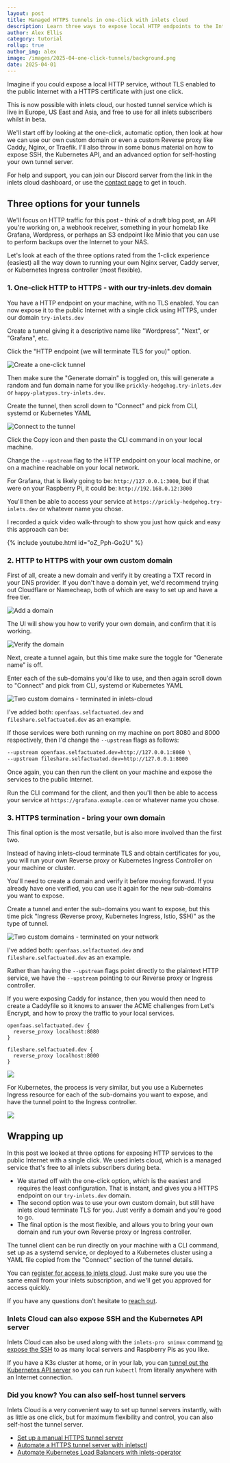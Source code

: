 ```yaml
---
layout: post
title: Managed HTTPS tunnels in one-click with inlets cloud
description: Learn three ways to expose local HTTP endpoints to the Internet using inlets cloud, starting with just one click.
author: Alex Ellis
category: tutorial
rollup: true
author_img: alex
image: /images/2025-04-one-click-tunnels/background.png
date: 2025-04-01
---
```


Imagine if you could expose a local HTTP service, without TLS enabled to the public Internet with a HTTPS certificate with just one click.

This is now possible with inlets cloud, our hosted tunnel service which is live in Europe, US East and Asia, and free to use for all inlets subscribers whilst in beta.

We'll start off by looking at the one-click, automatic option, then look at how we can use our own custom domain or even a custom Reverse proxy like Caddy, Nginx, or Traefik. I'll also throw in some bonus material on how to expose SSH, the Kubernetes API, and an advanced option for self-hosting your own tunnel server.

For help and support, you can join our Discord server from the link in the inlets cloud dashboard, or use the [contact page](https://inlets.dev/contact) to get in touch.

## Three options for your tunnels

We'll focus on HTTP traffic for this post - think of a draft blog post, an API you're working on, a webhook receiver, something in your homelab like Grafana, Wordpress, or perhaps an S3 endpoint like Minio that you can use to perform backups over the Internet to your NAS.

Let's look at each of the three options rated from the 1-click experience (easiest) all the way down to running your own Nginx server, Caddy server, or Kubernetes Ingress controller (most flexible).

### 1. One-click HTTP to HTTPS - with our try-inlets.dev domain

You have a HTTP endpoint on your machine, with no TLS enabled. You can now expose it to the public Internet with a single click using HTTPS, under our domain `try-inlets.dev`

Create a tunnel giving it a descriptive name like "Wordpress", "Next", or "Grafana", etc.

Click the "HTTP endpoint (we will terminate TLS for you)" option.

![Create a one-click tunnel](/images/2025-04-one-click-tunnels/one-click-tunnel.png)

Then make sure the "Generate domain" is toggled on, this will generate a random and fun domain name for you like `prickly-hedgehog.try-inlets.dev` or `happy-platypus.try-inlets.dev`.

Create the tunnel, then scroll down to "Connect" and pick from CLI, systemd or Kubernetes YAML

![Connect to the tunnel](/images/2025-04-one-click-tunnels/one-click-copy.png)

Click the Copy icon and then paste the CLI command in on your local machine.

Change the `--upstream` flag to the HTTP endpoint on your local machine, or on a machine reachable on your local network.

For Grafana, that is likely going to be: `http://127.0.0.1:3000`, but if that were on your Raspberry Pi, it could be: `http://192.168.0.12:3000`

You'll then be able to access your service at `https://prickly-hedgehog.try-inlets.dev` or whatever name you chose.

I recorded a quick video walk-through to show you just how quick and easy this approach can be:

{% include youtube.html id="oZ_Pph-Go2U" %}

### 2. HTTP to HTTPS with your own custom domain

First of all, create a new domain and verify it by creating a TXT record in your DNS provider. If you don't have a domain yet, we'd recommend trying out Cloudflare or Namecheap, both of which are easy to set up and have a free tier.

![Add a domain](/images/2025-04-one-click-tunnels/add-domain.png)

The UI will show you how to verify your own domain, and confirm that it is working.

![Verify the domain](/images/2025-04-one-click-tunnels/verify-domain.png)

Next, create a tunnel again, but this time make sure the toggle for "Generate name" is off.

Enter each of the sub-domains you'd like to use, and then again scroll down to "Connect" and pick from CLI, systemd or Kubernetes YAML

![Two custom domains - terminated in inlets-cloud](/images/2025-04-one-click-tunnels/two-custom-domains-terminated.png)

I've added both: `openfaas.selfactuated.dev` and `fileshare.selfactuated.dev` as an example.

If those services were both running on my machine on port 8080 and 8000 respectively, then I'd change the `--upstream` flags as follows:

```bash
--upstream openfaas.selfactuated.dev=http://127.0.0.1:8080 \
--upstream fileshare.selfactuated.dev=http://127.0.0.1:8000
```

Once again, you can then run the client on your machine and expose the services to the public Internet.

Run the CLI command for the client, and then you'll then be able to access your service at `https://grafana.exmaple.com` or whatever name you chose.

### 3. HTTPS termination - bring your own domain

This final option is the most versatile, but is also more involved than the first two.

Instead of having inlets-cloud terminate TLS and obtain certificates for you, you will run your own Reverse proxy or Kubernetes Ingress Controller on your machine or cluster.

You'll need to create a domain and verify it before moving forward. If you already have one verified, you can use it again for the new sub-domains you want to expose.

Create a tunnel and enter the sub-domains you want to expose, but this time pick "Ingress (Reverse proxy, Kubernetes Ingress, Istio, SSH)" as the type of tunnel.

![Two custom domains - terminated on your network](/images/2025-04-one-click-tunnels/tls-terminated.png)

I've added both: `openfaas.selfactuated.dev` and `fileshare.selfactuated.dev` as an example.

Rather than having the `--upstream` flags point directly to the plaintext HTTP service, we have the `--upstream` pointing to our Reverse proxy or Ingress controller.

If you were exposing Caddy for instance, then you would then need to create a Caddyfile so it knows to answer the ACME challenges from Let's Encrypt, and how to proxy the traffic to your local services.

```caddy
openfaas.selfactuated.dev {
  reverse_proxy localhost:8080
}

fileshare.selfactuated.dev {
  reverse_proxy localhost:8000
}
```

![](/images/2025-04-one-click-tunnels/reverse-proxy.png)

For Kubernetes, the process is very similar, but you use a Kubernetes Ingress resource for each of the sub-domains you want to expose, and have the tunnel point to the Ingress controller.

![](/images/2025-04-one-click-tunnels/custom-k8s.png)

## Wrapping up

In this post we looked at three options for exposing HTTP services to the public Internet with a single click. We used inlets cloud, which is a managed service that's free to all inlets subscribers during beta.

* We started off with the one-click option, which is the easiest and requires the least configuration. That is instant, and gives you a HTTPS endpoint on our `try-inlets.dev` domain.
* The second option was to use your own custom domain, but still have inlets cloud terminate TLS for you. Just verify a domain and you're good to go.
* The final option is the most flexible, and allows you to bring your own domain and run your own Reverse proxy or Ingress controller.

The tunnel client can be run directly on your machine with a CLI command, set up as a systemd service, or deployed to a Kubernetes cluster using a YAML file copied from the "Connect" section of the tunnel details.

You can [register for access to inlets cloud](https://cloud.inlets.dev/register). Just make sure you use the same email from your inlets subscription, and we'll get you approved for access quickly.

If you have any questions don't hesitate to [reach out](https://inlets.dev/contact).

### Inlets Cloud can also expose SSH and the Kubernetes API server

Inlets Cloud can also be used along with the `inlets-pro snimux` command [to expose the SSH](https://inlets.dev/blog/tutorial/2024/10/17/ssh-with-inlets-cloud.html) to as many local servers and Raspberry Pis as you like.

If you have a K3s cluster at home, or in your lab, you can [tunnel out the Kubernetes API server](https://inlets.dev/blog/2024/02/09/the-homelab-tunnel-you-need.html) so you can run `kubectl` from literally anywhere with an Internet connection.

### Did you know? You can also self-host tunnel servers

Inlets Cloud is a very convenient way to set up tunnel servers instantly, with as little as one click, but for maximum flexibility and control, you can also self-host the tunnel server.

* [Set up a manual HTTPS tunnel server](https://docs.inlets.dev/tutorial/manual-http-server/)
* [Automate a HTTPS tunnel server with inletsctl](https://docs.inlets.dev/tutorial/automated-http-server/)
* [Automate Kubernetes Load Balancers with inlets-operator](https://docs.inlets.dev/tutorial/kubernetes-tcp-loadbalancer/)
